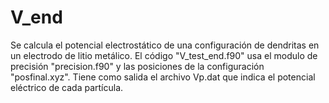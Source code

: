 # V_end
Se calcula el potencial electrostático de una configuración de dendritas en un electrodo de litio metálico. 
El código "V_test_end.f90" usa el modulo de precisión "precision.f90" y las posiciones de la configuración "posfinal.xyz". Tiene como salida el archivo Vp.dat que indica el potencial eléctrico de cada partícula.
